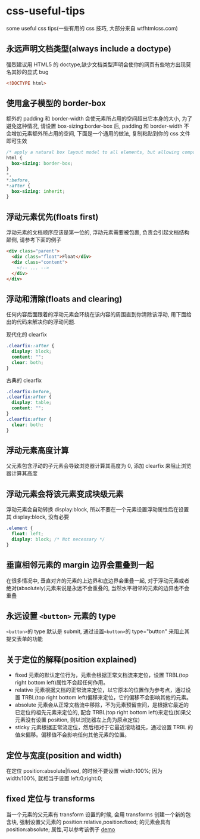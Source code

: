 # css-useful-tips

some useful css tips(一些有用的 css 技巧, 大部分来自 wtfhtmlcss.com)

## 永远声明文档类型(always include a doctype)

强烈建议用 HTML5 的 doctype,缺少文档类型声明会使你的网页有些地方出现莫名其妙的显式 bug

```html
<!DOCTYPE html>
```

## 使用盒子模型的 border-box

额外的 padding 和 border-width 会使元素所占用的空间超出它本身的大小, 为了避免这种情况, 请设置 box-sizing:border-box 后, padding 和 border-width 不会增加元素额外所占用的空间, 下面是一个通用的做法, 复制粘贴到你的 css 文件即可生效

```css
/* apply a natural box layout model to all elements, but allowing components to change */
html {
  box-sizing: border-box;
}
*,
*:before,
*:after {
  box-sizing: inherit;
}
```

## 浮动元素优先(floats first)

浮动元素的文档顺序应该是第一位的, 浮动元素需要被包裹, 负责会引起文档结构颠倒, 请参考下面的例子

```html
<div class="parent">
  <div class="float">Float</div>
  <div class="content">
    <!-- ... -->
  </div>
</div>
```

## 浮动和清除(floats and clearing)

任何内容后面跟着的浮动元素会环绕在该内容的周围直到你清除该浮动, 用下面给出的代码来解决你的浮动问题.

现代化的 clearfix

```css
.clearfix::after {
  display: block;
  content: "";
  clear: both;
}
```

古典的 clearfix

```css
.clearfix:before,
.clearfix:after {
  display: table;
  content: "";
}
.clearfix:after {
  clear: both;
}
```

## 浮动元素高度计算

父元素包含浮动的子元素会导致浏览器计算其高度为 0, 添加 clearfix 来阻止浏览器计算其高度

## 浮动元素会将该元素变成块级元素

浮动元素会自动转换 display:block, 所以不要在一个元素设置浮动属性后在设置其 display:block, 没有必要

```css
.element {
  float: left;
  display: block; /* Not necessary */
}
```

## 垂直相邻元素的 margin 边界会重叠到一起

在很多情况中, 垂直对齐的元素的上边界和底边界会重叠一起, 对于浮动元素或者绝对(absolutely)元素来说是永远不会重叠的, 当然水平相邻的元素的边界也不会重叠

## 永远设置 `<button>` 元素的 type

`<button>`的 type 默认是 submit, 通过设置`<button>`的 type="button" 来阻止其提交表单的功能

## 关于定位的解释(position explained)

- fixed 元素的默认定位行为，元素会根据正常文档流来定位，设置 TRBL(top right bottom left)属性不会起任何作用。
- relative 元素根据文档的正常流来定位，以它原本的位置作为参考点，通过设置 TRBL(top right bottom left)偏移来定位，它的偏移不会影响其他的元素。
- absolute 元素会从正常文档流中移除，不为元素预留空间，是根据它最近的已定位的祖先元素来定位的, 配合 TRBL(top right bottom left)来定位(如果父元素没有设置 position, 则以浏览器左上角为原点定位)
- sticky 元素根据正常流定位，然后相对于它最近滚动祖先，通过设置 TRBL 的值来偏移。偏移值不会影响任何其他元素的位置。

## 定位与宽度(position and width)

在定位 position:absolute|fixed, 的时候不要设置 width:100%; 因为 width:100%, 就相当于设置 left:0;right:0;

## fixed 定位与 transforms

当一个元素的父元素有 transform 设置的时候, 会用 transforms 创建一个新的包含块, 强制设置父元素的 position:relative,position:fixed; 的元素会具有 position:absolute; 属性,可以参考该例子 [demo](http://output.jsbin.com/yabek/1/)
